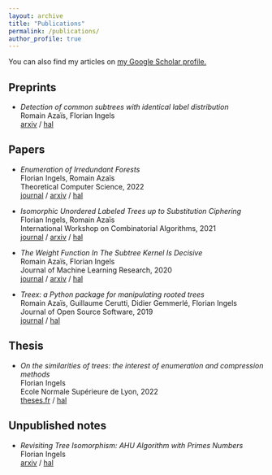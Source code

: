 ```yaml
---
layout: archive
title: "Publications"
permalink: /publications/
author_profile: true
---
```


You can also find my articles on <u><a href="https://scholar.google.com/citations?user=cnqhJj0AAAAJ">my Google Scholar profile</a>.</u>

## Preprints

- *Detection of common subtrees with identical label distribution*<br>
  Romain Azaïs, Florian Ingels<br>
  [arxiv](https://arxiv.org/abs/2307.13068) / [hal](https://hal.science/hal-04171279)

## Papers

- *Enumeration of Irredundant Forests*<br>
  Florian Ingels, Romain Azaïs<br>
  Theoretical Computer Science, 2022<br>
  [journal](https://www.sciencedirect.com/science/article/abs/pii/S0304397522002584?via%3Dihub) / [arxiv](https://arxiv.org/abs/2003.08144) / [hal](https://hal.science/hal-02511901)

- *Isomorphic Unordered Labeled Trees up to Substitution Ciphering*<br>
  Florian Ingels, Romain Azaïs<br>
  International Workshop on Combinatorial Algorithms, 2021<br>
  [journal](https://link.springer.com/chapter/10.1007/978-3-030-79987-8_27) / [arxiv](https://arxiv.org/abs/2105.05685) / [hal](https://hal.science/hal-03227196)

- *The Weight Function In The Subtree Kernel Is Decisive*<br>
  Romain Azaïs, Florian Ingels<br>
  Journal of Machine Learning Research, 2020<br>
  [journal](https://www.jmlr.org/papers/v21/19-290.html) / [arxiv](https://arxiv.org/abs/1904.05421) / [hal](https://hal.science/hal-02097593)

- *Treex: a Python package for manipulating rooted trees*<br>
  Romain Azaïs, Guillaume Cerutti, Didier Gemmerlé, Florian Ingels<br>
  Journal of Open Source Software, 2019<br>
  [journal](https://joss.theoj.org/papers/10.21105/joss.01351) / [hal](https://hal.science/hal-02164364)

## Thesis

- *On the similarities of trees: the interest of enumeration and compression methods*<br>
  Florian Ingels<br>
  Ecole Normale Supérieure de Lyon, 2022<br>
  [theses.fr](https://www.theses.fr/2022ENSL0010) / [hal](https://theses.hal.science/tel-03908078/)

## Unpublished notes

- *Revisiting Tree Isomorphism: AHU Algorithm with Primes Numbers*<br>
  Florian Ingels<br>
  [arxiv](https://arxiv.org/abs/2309.14441) / [hal](https://hal.science/hal-04232137)
